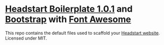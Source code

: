 # [Headstart Boilerplate 1.0.1](http://headstart.flovan.me) and [Bootstrap](http://getbootstrap.com) with [Font Awesome](http://fortawesome.github.io/Font-Awesome)

This repo contains the default files used to scaffold your [Headstart website](http://headstart.flovan.me).
Licensed under MIT.